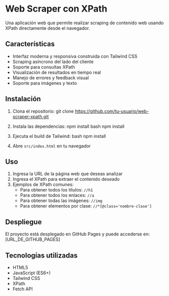 # Web Scraper con XPath

Una aplicación web que permite realizar scraping de contenido web usando XPath directamente desde el navegador.

## Características

- Interfaz moderna y responsiva construida con Tailwind CSS
- Scraping asíncrono del lado del cliente
- Soporte para consultas XPath
- Visualización de resultados en tiempo real
- Manejo de errores y feedback visual
- Soporte para imágenes y texto

## Instalación

1. Clona el repositorio:
   git clone https://github.com/tu-usuario/web-scraper-xpath.git

2. Instala las dependencias:
   npm install
   bash
   npm install

3. Ejecuta el build de Tailwind:
   bash
   npm install

4. Abre `src/index.html` en tu navegador

## Uso

1. Ingresa la URL de la página web que deseas analizar
2. Ingresa el XPath para extraer el contenido deseado
3. Ejemplos de XPath comunes:
   - Para obtener todos los títulos: `//h1`
   - Para obtener todos los enlaces: `//a`
   - Para obtener todas las imágenes: `//img`
   - Para obtener elementos por clase: `//*[@class='nombre-clase']`

## Despliegue

El proyecto está desplegado en GitHub Pages y puede accederse en: [URL_DE_GITHUB_PAGES]

## Tecnologías utilizadas

- HTML5
- JavaScript (ES6+)
- Tailwind CSS
- XPath
- Fetch API
